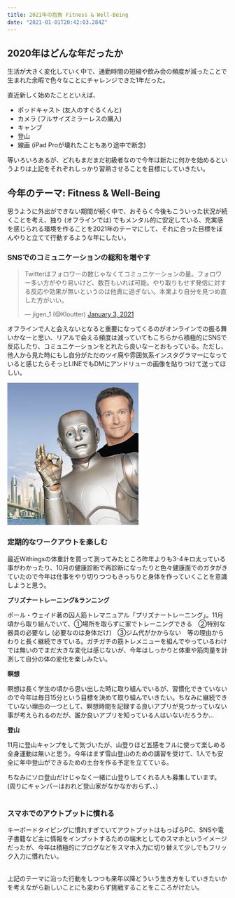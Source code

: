 ```yaml
---
title: 2021年の抱負 Fitness & Well-Being
date: "2021-01-01T20:42:03.284Z"
---
```


## 2020年はどんな年だったか

生活が大きく変化していく中で、通勤時間の短縮や飲み会の頻度が減ったことで生まれた余暇で色々なことにチャレンジできた1年だった。

直近新しく始めたことといえば、

- ポッドキャスト (友人のすぐるくんと)
- カメラ (フルサイズミラーレスの購入)
- キャンプ
- 登山
- 線画 (iPad Proが壊れたこともあり途中で断念)

等いろいろあるが、どれもまだまだ初級者なので今年は新たに何かを始めるというよりは上記をそれぞれしっかり習熟させることを目標にしていきたい。

## 今年のテーマ: Fitness & Well-Being

思うように外出ができない期間が続く中で、おそらく今後もこういった状況が続くことを考え、独り (オフラインでは) でもメンタル的に安定している、充実感を感じられる環境を作ることを2021年のテーマにして、それに合った目標をぼんやりと立てて行動するような年にしたい。

### **SNSでのコミュニケーションの総和を増やす**

<blockquote class="twitter-tweet"><p lang="ja" dir="ltr">Twitterはフォロワーの数じゃなくてコミュニケーションの量。フォロワー多い方がやり易いけど、数百もいれば可能。やり取りもせず発信に対する反応や効果が無いというのは他責に過ぎない。本業より自分を見つめ直した方がいい。</p>&mdash; jigen_1 (@Kloutter) <a href="https://twitter.com/Kloutter/status/1345569678261854209?ref_src=twsrc%5Etfw">January 3, 2021</a></blockquote> <script async src="https://platform.twitter.com/widgets.js" charset="utf-8"></script>


オフラインで人と会えないとなると重要になってくるのがオンラインでの振る舞いかなーと思い、リアルで会える頻度は減っていてもこちらから積極的にSNSで反応したり、コミュニケーションをとれたら良いなーとおもっている。ただし、他人から見た時にもし自分がただのツイ廃や雰囲気系インスタグラマーになっていると感じたらそっとLINEでもDMにアンドリューの画像を貼りつけて送ってほしい。 

![アンドリュー](./60DD9573-3EBA-4017-8151-1F7E8EAD5CFE.jpeg)
<br>

### 定期的なワークアウトを楽しむ

最近Withingsの体重計を買って測ってみたところ昨年よりも3-4キロ太っている事がわかったり、10月の健康診断で再診断になったりと色々健康面でのガタがきていたので今年は仕事をやり切りつつもきっちりと身体を作っていくことを意識しようと思う。

**プリズナートレーニング&ランニング**

ポール・ウェイド著の囚人筋トレマニュアル「プリズナートレーニング」。11月頃から取り組んでいて、①場所を取らずに家でトレーニングできる　②特別な器具の必要なし (必要なのは身体だけ)　③ジム代がかからない　等の理由からわりと長く継続できている。ガチガチの筋トレメニューを組んでやっているわけでは無いのでまだ大きな変化は感じないが、今年はしっかりと体重や筋肉量を計測して自分の体の変化を楽しみたい。

**瞑想**

瞑想は長く学生の頃から思い出した時に取り組んでいるが、習慣化できていないので今年は毎日15分という目標を決めて取り組んでいきたい。ちなみに継続できていない理由の一つとして、瞑想時間を記録する良いアプリが見つかっていない事が考えられるのだが、誰か良いアプリを知っている人はいないだろうか…

**登山**

11月に登山キャンプをして気づいたが、山登りほど五感をフルに使って楽しめる全身運動は無いと思う。今年はまず雪山登山のための講習を受けて、1人でも安全に年中登山ができるための土台を作る予定を立てている。

ちなみにソロ登山だけじゃなく一緒に山登りしてくれる人も募集しています。(周りにキャンパーはおれど登山家がなかなかおらず、、)
<br>
<br>

### スマホでのアウトプットに慣れる

キーボードタイピングに慣れすぎていてアウトプットはもっぱらPC、SNSや電子書籍など主に情報をインプットするための端末としてのスマホというイメージだったが、今年は積極的にブログなどをスマホ入力に切り替えて少しでもフリック入力に慣れたい。
<br>
<br>

上記のテーマに沿った行動をしつつも来年以降どういう生き方をしていきたいかを考えながら新しいことにも変わらず挑戦することをこころがけたい。